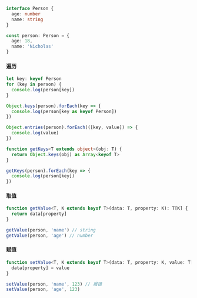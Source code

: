 ```typescript
interface Person {
  age: number
  name: string
}

const person: Person = {
  age: 18,
  name: 'Nicholas'
}
```

#### 遍历

```typescript
let key: keyof Person
for (key in person) {
  console.log(person[key])
}
```

```typescript
Object.keys(person).forEach(key => {
  console.log(person[key as keyof Person])
})
```

```typescript
Object.entries(person).forEach(([key, value]) => {
  console.log(value)
})
```

```typescript
function getKeys<T extends object>(obj: T) {
  return Object.keys(obj) as Array<keyof T>
}

getKeys(person).forEach(key => {
  console.log(person[key])
})
```

#### 取值

```typescript
function getValue<T, K extends keyof T>(data: T, property: K): T[K] {
  return data[property]
}

getValue(person, 'name') // string
getValue(person, 'age') // number
```

#### 赋值

```typescript
function setValue<T, K extends keyof T>(data: T, property: K, value: T[K]) {
  data[property] = value
}

setValue(person, 'name', 123) // 报错
setValue(person, 'age', 123)
```